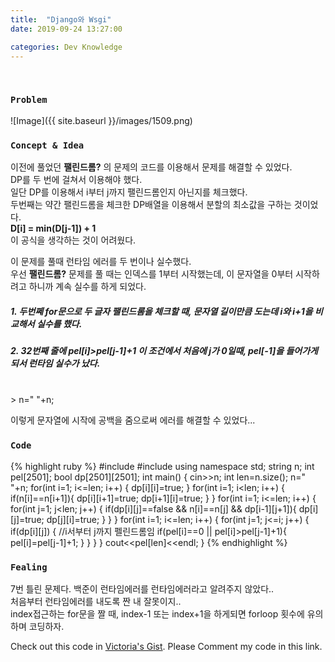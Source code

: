 ```yaml
---
title:  "Django와 Wsgi"
date: 2019-09-24 13:27:00

categories: Dev Knowledge
---
```


<br>

### `Problem`
![Image]({{ site.baseurl }}/images/1509.png)
<br>

### `Concept & Idea`
이전에 풀었던 **팰린드롬?** 의 문제의 코드를 이용해서 문제를 해결할 수 있었다.<br>
DP를 두 번에 걸쳐서 이용해야 했다.<br>
일단 DP를 이용해서 i부터 j까지 팰린드롬인지 아닌지를 체크했다.<br>
두번째는 약간 팰린드롬을 체크한 DP배열을 이용해서 분할의 최소값을 구하는 것이었다.<br>
**D[i] = min(D[j-1]) + 1**<br>
이 공식을 생각하는 것이 어려웠다.<br>

이 문제를 풀때 런타임 에러를 두 번이나 실수했다.<br>
우선 **팰린드롬?** 문제를 풀 때는 인덱스를 1부터 시작했는데, 이 문자열을 0부터 시작하려고 하니까 계속 실수를 하게 되었다. <br>
##### 1. 두번쩨 for문으로 두 글자 팰린드롬을 체크할 때, 문자열 길이만큼 도는데 i와 i+1을 비교해서  실수를 했다.
##### 2. 32번째 줄에 pel[i]>pel[j-1]+1 이 조건에서 처음에 j가 0일때, pel[-1]을 들어가게 되서 런타임 실수가 났다.
<br>
>     n=" "+n;

이렇게 문자열에 시작에 공백을 줌으로써 에러를 해결할 수 있었다...
<br>

### `Code`
{% highlight ruby %}
#include <iostream>
#include <string>
using namespace std;
string n;
int pel[2501];
bool dp[2501][2501];
int main() {
    cin>>n;
    int len=n.size();
    n=" "+n;
    for(int i=1; i<=len; i++) {
        dp[i][i]=true;
    }
    for(int i=1; i<len; i++) {
        if(n[i]==n[i+1]){
            dp[i][i+1]=true;
            dp[i+1][i]=true;
        }
    }
    for(int i=1; i<=len; i++) {
        for(int j=1; j<len; j++) {
            if(dp[i][j]==false && n[i]==n[j] && dp[i-1][j+1]){
                dp[i][j]=true;
                dp[j][i]=true;
            }
        }
    }
    for(int i=1; i<=len; i++) {
        for(int j=1; j<=i; j++) {
            if(dp[i][j]) {
                //i서부터 j까지 펠린드롬임
                if(pel[i]==0 || pel[i]>pel[j-1]+1){
                    pel[i]=pel[j-1]+1;
                }
            }
        }
    }
    cout<<pel[len]<<endl;
}
{% endhighlight %}
<br>

### `Fealing`
7번 틀린 문제다. 백준이 런타임에러를 런타임에러라고 알려주지 않았다..<br>
처음부터 런타임에러를 내도록 짠 내 잘못이지.. <br>
index접근하는 for문을 짤 때, index-1 또는 index+1을 하게되면 forloop 횟수에 유의하며 코딩하자.

Check out this code in [Victoria's Gist][Vic's gist]. Please Comment my code in this link.

[Vic's gist]: https://gist.github.com/victoriagjh/32f6c7eff05fa41ba78c392214762f37
[problem advice]: https://www.acmicpc.net/problem/15552
